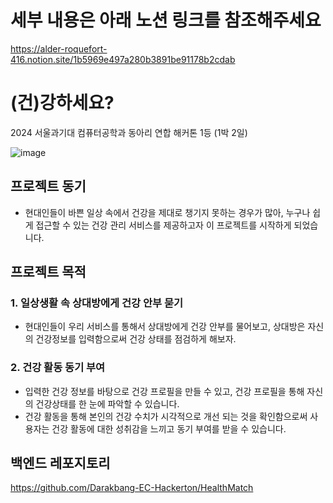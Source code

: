 # 세부 내용은 아래 노션 링크를 참조해주세요
https://alder-roquefort-416.notion.site/1b5969e497a280b3891be91178b2cdab



# (건)강하세요?

2024 서울과기대 컴퓨터공학과 동아리 연합 해커톤 1등 (1박 2일)

![image](https://github.com/user-attachments/assets/3491cf6b-ba66-4fbf-8b00-39a291bf8919)

## 프로젝트 동기

- 현대인들이 바쁜 일상 속에서 건강을 제대로 챙기지 못하는 경우가 많아, 누구나 쉽게 접근할 수 있는 건강 관리 서비스를 제공하고자 이 프로젝트를 시작하게 되었습니다.

## 프로젝트 목적

### 1. 일상생활 속 상대방에게 건강 안부 묻기

- 현대인들이 우리 서비스를 통해서 상대방에게 건강 안부를 물어보고, 상대방은 자신의 건강정보를 입력함으로써 건강 상태를 점검하게 해보자.

### 2. 건강 활동 동기 부여

- 입력한 건강 정보를 바탕으로 건강 프로필을 만들 수 있고, 건강 프로필을 통해  자신의 건강상태를 한 눈에 파악할 수 있습니다.
- 건강 활동을 통해 본인의 건강 수치가 시각적으로 개선 되는 것을 확인함으로써 사용자는 건강 활동에 대한 성취감을 느끼고 동기 부여를 받을 수 있습니다.

## 백엔드 레포지토리
https://github.com/Darakbang-EC-Hackerton/HealthMatch
